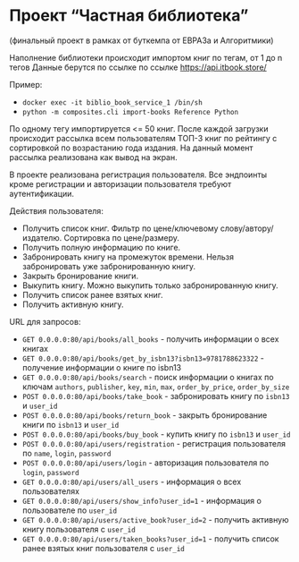 # Проект “Частная библиотека”
(финальный проект в рамках от буткемпа от ЕВРАЗа и Алгоритмики)

Наполнение библиотеки происходит импортом книг по тегам, от 1 до n тегов
Данные берутся по ссылке по ссылке https://api.itbook.store/

Пример:
- `docker exec -it biblio_book_service_1 /bin/sh`
- `python -m composites.cli import-books Reference Python`

По одному тегу импортируется <= 50 книг.
После каждой загрузки происходит рассылка всем пользователям ТОП-3 книг по рейтингу с сортировкой по возрастанию года издания.
На данный момент рассылка реализована как вывод на экран.

В проекте реализована регистрация пользователя. 
Все эндпоинты кроме регистрации и авторизации пользователя требуют аутентификации.

Действия пользователя:
- Получить список книг. Фильтр по цене/ключевому слову/автору/издателю. Сортировка по цене/размеру.
- Получить полную информацию по книге.
- Забронировать книгу на промежуток времени. Нельзя забронировать уже забронированную книгу.
- Закрыть бронирование книги.
- Выкупить книгу. Можно выкупить только забронированную книгу.
- Получить список ранее взятых книг.
- Получить активную книгу.

URL для запросов:
- `GET 0.0.0.0:80/api/books/all_books` - получить информации о всех книгах
- `GET 0.0.0.0:80/api/books/get_by_isbn13?isbn13=9781788623322` - получение информации о книге по isbn13  
- `GET 0.0.0.0:80/api/books/search` - поиск информации о книгах по ключам `authors`, `publisher`, `key`, `min`, `max`, `order_by_price`, `order_by_size`  
- `POST 0.0.0.0:80/api/books/take_book` - забронировать книгу по `isbn13` и `user_id`
- `POST 0.0.0.0:80/api/books/return_book` - закрыть бронирование книги по `isbn13` и `user_id`
- `POST 0.0.0.0:80/api/books/buy_book` - купить книгу по `isbn13` и `user_id`
- `POST 0.0.0.0:80/api/users/registration` - регистрация пользователя по `name`, `login`, `password` 
- `POST 0.0.0.0:80/api/users/login` - авторизация пользователя по `login`, `password`
- `GET 0.0.0.0:80/api/users/all_users` - информация о всех пользователях
- `GET 0.0.0.0:80/api/users/show_info?user_id=1` - информация о пользователе по `user_id`
- `GET 0.0.0.0:80/api/users/active_book?user_id=2` - получить активную книгу пользователя с `user_id`
- `GET 0.0.0.0:80/api/users/taken_books?user_id=1` - получить список ранее взятых книг пользователя с `user_id`
